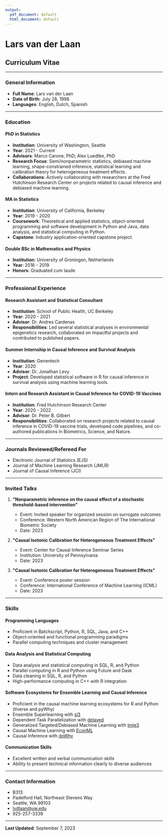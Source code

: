 ```yaml
---
output:
  pdf_document: default
  html_document: default
---
```

# Lars van der Laan
## Curriculum Vitae

---

### General Information
- **Full Name**: Lars van der Laan
- **Date of Birth**: July 28, 1998
- **Languages**: English, Dutch, Spanish

---

### Education

#### PhD in Statistics
- **Institution**: University of Washington, Seattle
- **Year**: 2021 - Current
- **Advisors**: Marco Carone, PhD; Alex Luedtke, PhD
- **Research Focus**: Semi/nonparametric statistics, debiased machine learning, shape-constrained inference, statistical learning and calibration theory for heterogeneous treatment effects.
- **Collaborations**: Actively collaborating with researchers at the Fred Hutchinson Research Center on projects related to causal inference and debiased machine learning.

#### MA in Statistics
- **Institution**: University of California, Berkeley
- **Year**: 2019 - 2020
- **Coursework**: Theoretical and applied statistics, object-oriented programming and software development in Python and Java, data analysis, and statistical computing in Python.
- **Capstone**: Industry application-oriented capstone project.

#### Double BSc in Mathematics and Physics
- **Institution**: University of Groningen, Netherlands
- **Year**: 2016 - 2019
- **Honors**: Graduated cum laude

---

### Professional Experience

#### Research Assistant and Statistical Consultant
- **Institution**: School of Public Health, UC Berkeley
- **Year**: 2020 - 2021
- **Advisor**: Dr. Andres Cardenas
- **Responsibilities**: Led several statistical analyses in environmental epigenetics research, collaborated on impactful projects and contributed to published papers.

#### Summer Internship in Causal Inference and Survival Analysis
- **Institution**: Genentech
- **Year**: 2020
- **Advisor**: Dr. Jonathan Levy
- **Project**: Developed statistical software in R for causal inference in survival analysis using machine learning tools.

#### Intern and Research Assistant in Causal Inference for COVID-19 Vaccines
- **Institution**: Fred Hutchinson Research Center
- **Year**: 2020 - 2022
- **Advisor**: Dr. Peter B. Gilbert
- **Responsibilities**: Collaborated on research projects related to causal inference in COVID-19 vaccine trials, developed code pipelines, and co-authored publications in Biometrics, Science, and Nature.

---


### Journals Reviewed/Refereed For

- Electronic Journal of Statistics (EJS)
- Journal of Machine Learning Research (JMLR)
- Journal of Causal Inference (JCI)


---

### Invited Talks


1. **"Nonparametric inference on the causal effect of a stochastic threshold-based intervention"**
   - Event: Invited speaker for organized session on surrogate outcomes
   - Conference: Western North American Region of The International Biometric Society
   - Date: 2023

2. **"Causal Isotonic Calibration for Heterogeneous Treatment Effects"**
   - Event: Center for Causal Inference Seminar Series
   - Institution: University of Pennsylvania
   - Date: 2023
3. **"Causal Isotonic Calibration for Heterogeneous Treatment Effects"**
   - Event: Conference poster session
   - Conference: International Conference of Machine Learning (ICML)
   - Date: 2023

---



### Skills

#### Programming Languages
- Proficient in Batchscript, Python, R, SQL, Java, and C++
- Object-oriented and functional programming paradigms
- Parallel computing techniques and cluster management

#### Data Analysis and Statistical Computing
- Data analysis and statistical computing in SQL, R, and Python
- Parallel computing in R and Python using Future and Dask
- Data cleaning in SQL, R, and Python
- High-performance computing in C++ with R integration

#### Software Ecosystems for Ensemble Learning and Causal Inference
- Proficient in the causal machine learning ecosystems for R and Python (tlverse and pyWhy)
- Ensemble Superlearning with [sl3](http://tlverse.org/sl3/)
- Dependent Task Parallelization with [delayed](https://tlverse.org/delayed/)
- Generalized Targeted/Debiased Machine Learning with [tmle3](https://tlverse.org/tmle3/)
- Causal Machine Learning with [EconML](https://github.com/py-why/EconML)
- Causal Inference with [doWhy](https://github.com/py-why/doWhy)

#### Communication Skills
- Excellent written and verbal communication skills
- Ability to present technical information clearly to diverse audiences

---

### Contact Information
- B313
- Padelford Hall, Northeast Stevens Way
- Seattle, WA 98103
- lvdlaan@uw.edu
- 925-257-3339

---

**Last Updated**: September 7, 2023
